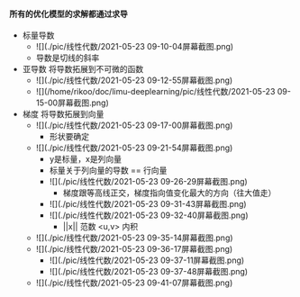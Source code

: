 #### 所有的优化模型的求解都通过求导

* 标量导数
  * ![](./pic/线性代数/2021-05-23 09-10-04屏幕截图.png)
  * 导数是切线的斜率
* 亚导数 将导数拓展到不可微的函数
  * ![](./pic/线性代数/2021-05-23 09-12-55屏幕截图.png)
  * ![](/home/rikoo/doc/limu-deeplearning/pic/线性代数/2021-05-23 09-15-00屏幕截图.png)
* 梯度  将导数拓展到向量
  * ![](./pic/线性代数/2021-05-23 09-17-00屏幕截图.png)
    * 形状要确定
  * ![](./pic/线性代数/2021-05-23 09-21-54屏幕截图.png)
    * y是标量，x是列向量
    * 标量关于列向量的导数 == 行向量
    * ![](./pic/线性代数/2021-05-23 09-26-29屏幕截图.png)
      * 梯度跟等高线正交，梯度指向值变化最大的方向（往大值走）
    * ![](./pic/线性代数/2021-05-23 09-31-43屏幕截图.png)
    * ![](./pic/线性代数/2021-05-23 09-32-40屏幕截图.png)
      * ||x|| 范数   <u,v> 内积
  * ![](./pic/线性代数/2021-05-23 09-35-14屏幕截图.png)
  * ![](./pic/线性代数/2021-05-23 09-36-17屏幕截图.png)
    * ![](./pic/线性代数/2021-05-23 09-37-11屏幕截图.png)
    * ![](./pic/线性代数/2021-05-23 09-37-48屏幕截图.png)
  * ![](./pic/线性代数/2021-05-23 09-41-07屏幕截图.png)

